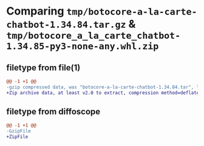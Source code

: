 # Comparing `tmp/botocore-a-la-carte-chatbot-1.34.84.tar.gz` & `tmp/botocore_a_la_carte_chatbot-1.34.85-py3-none-any.whl.zip`

## filetype from file(1)

```diff
@@ -1 +1 @@
-gzip compressed data, was "botocore-a-la-carte-chatbot-1.34.84.tar", last modified: Sat Apr 13 00:50:50 2024, max compression
+Zip archive data, at least v2.0 to extract, compression method=deflate
```

## filetype from diffoscope

```diff
@@ -1 +1 @@
-GzipFile
+ZipFile
```

